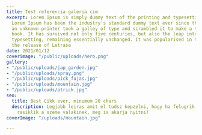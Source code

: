 ```yaml
---
title: Test referencia galeria cim
excerpt: Lorem Ipsum is simply dummy text of the printing and typesetting industry.
  Lorem Ipsum has been the industry's standard dummy text ever since the 1500s, when
  an unknown printer took a galley of type and scrambled it to make a type specimen
  book. It has survived not only five centuries, but also the leap into electronic
  typesetting, remaining essentially unchanged. It was popularised in the 1960s with
  the release of Letrase
date: 2021/01/12
coverimage: "/public/uploads/hero.png"
gallery:
- "/public/uploads/jap_garden.jpg"
- "/public/uploads/spray.png"
- "/public/uploads/pick_fujas.jpg"
- "/public/uploads/mountain.jpg"
- "/public/uploads/ptrick.jpg"
seo:
  title: Best Cikk ever, minumum 20 chars
  description: Legjobb leiras amit el tudsz kepzelni, hogy ha felugrik googlen es
    rasiklik a szeme valakinek, meg is akarja nyitni!
coverImage: "/uploads/mountain.jpg"

---
```

